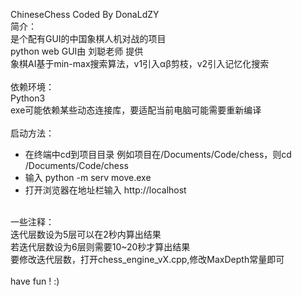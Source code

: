 ﻿ChineseChess Coded By DonaLdZY<br>
简介：<br>
是个配有GUI的中国象棋人机对战的项目<br>
python web GUI由 刘聪老师 提供<br>
象棋AI基于min-max搜索算法，v1引入αβ剪枝，v2引入记忆化搜索<br>
<br>
依赖环境：<br>
Python3<br>
exe可能依赖某些动态连接库，要适配当前电脑可能需要重新编译<br>
<br>
启动方法：<br>
- 在终端中cd到项目目录 例如项目在/Documents/Code/chess，则cd /Documents/Code/chess<br>
- 输入 python -m serv move.exe<br>
- 打开浏览器在地址栏输入 http://localhost<br>
<br>
一些注释：<br>
迭代层数设为5层可以在2秒内算出结果<br>
若迭代层数设为6层则需要10~20秒才算出结果<br>
要修改迭代层数，打开chess_engine_vX.cpp,修改MaxDepth常量即可<br>
<br>
have fun ! :)<br>
